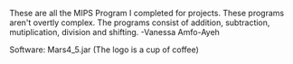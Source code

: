 These are all the MIPS Program I completed for projects. These programs aren't overtly complex. The programs consist of addition, subtraction, mutiplication, division and shifting. -Vanessa Amfo-Ayeh


Software: Mars4_5.jar (The logo is a cup of coffee)
